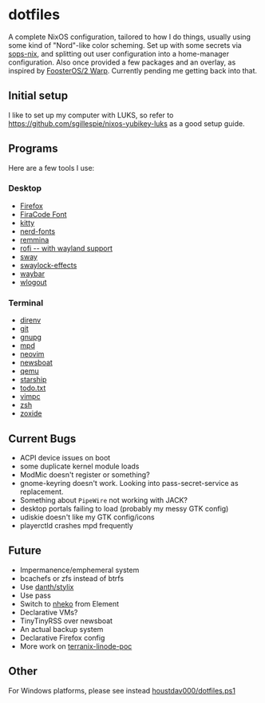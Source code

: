 # dotfiles

A complete NixOS configuration, tailored to how I do things, usually using some kind of "Nord"-like color scheming. Set up with some secrets via [sops-nix](https://github.com/Mic92/sops-nix), and splitting out user configuration into a home-manager configuration. Also once provided a few packages and an overlay, as inspired by [FoosterOS/2 Warp](https://github.com/lilyinstarlight/foosteros). Currently pending me getting back into that.

## Initial setup

I like to set up my computer with LUKS, so refer to <https://github.com/sgillespie/nixos-yubikey-luks> as a good setup guide.

## Programs

Here are a few tools I use:

### Desktop

- [Firefox](https://firefox.com/)
- [FiraCode Font](https://github.com/tonsky/FiraCode)
- [kitty](https://github.com/kovidgoyal/kitty)
- [nerd-fonts](https://github.com/ryanoasis/nerd-fonts)
- [remmina](https://gitlab.com/Remmina/Remmina)
- [rofi -- with wayland support](https://github.com/lbonn/rofi)
- [sway](https://github.com/swaywm/sway)
- [swaylock-effects](https://github.com/mortie/swaylock-effects)
- [waybar](https://github.com/Alexays/Waybar)
- [wlogout](https://github.com/ArtsyMacaw/wlogout)

### Terminal

- [direnv](https://github.com/direnv/direnv)
- [git](https://github.com/git/git)
- [gnupg](https://gnupg.org/)
- [mpd](https://musicpd.org/)
- [neovim](https://github.com/neovim/neovim)
- [newsboat](https://newsboat.org/)
- [qemu](https://www.qemu.org)
- [starship](https://github.com/starship/starship)
- [todo.txt](https://github.com/todotxt/todo.txt-cli)
- [vimpc](https://github.com/boysetsfrog/vimpc)
- [zsh](https://www.zsh.org/)
- [zoxide](https://github.com/ajeetdsouza/zoxide)

## Current Bugs

- ACPI device issues on boot
- some duplicate kernel module loads
- ModMic doesn't register or something?
- gnome-keyring doesn't work. Looking into pass-secret-service as replacement.
- Something about `PipeWire` not working with JACK?
- desktop portals failing to load (probably my messy GTK config)
- udiskie doesn't like my GTK config/icons
- playerctld crashes mpd frequently

## Future

- Impermanence/emphemeral system
- bcachefs or zfs instead of btrfs
- Use [danth/stylix](https://github.com/danth/stylix)
- Use pass
- Switch to [nheko](https://github.com/nheko-reborn/nheko) from Element
- Declarative VMs?
- TinyTinyRSS over newsboat
- An actual backup system
- Declarative Firefox config
- More work on [terranix-linode-poc](https://github.com/houstdav000/terranix-linode-poc)

## Other

For Windows platforms, please see instead [houstdav000/dotfiles.ps1](https://github.com/houstdav000/dotfiles.ps1)

